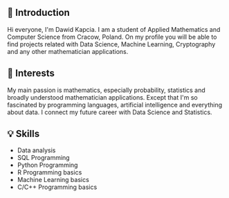 ## 👋 Introduction
Hi everyone, I'm Dawid Kapcia. I am a student of Applied Mathematics and Computer Science from Cracow, Poland. On my profile you will be able to find projects related with Data Science, Machine Learning, Cryptography and any other mathematician applications.   

## :book: Interests
My main passion is mathematics, especially probability, statistics and broadly understood mathematician applications. Except that I'm so fascinated by programming languages, artificial intelligence and everything about data. I connect my future career with Data Science and Statistics.

## 💡 Skills
* Data analysis
* SQL Programming
* Python Programming
* R Programming basics
* Machine Learning basics
* C/C++ Programming basics
